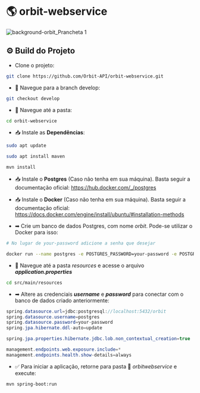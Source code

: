 # 🌎 orbit-webservice
![background-orbit_Prancheta 1](https://user-images.githubusercontent.com/56441318/160112708-193a18fe-2241-427c-8fe0-2dc23324b48a.png)


## ⚙ Build do Projeto
- Clone o projeto:

```bash
git clone https://github.com/Orbit-API/orbit-webservice.git
```

- 📂 Navegue para a branch develop:

```bash
git checkout develop
```

- 📂 Navegue até a pasta: 

```bash
cd orbit-webservice
```

- 📥 Instale as **Dependências**:

```bash
sudo apt update
```

```bash
sudo apt install maven
```

```bash
mvn install
```

- 📥 Instale o **Postgres** (Caso não tenha em sua máquina). Basta seguir a documentação oficial: 
https://hub.docker.com/_/postgres

- 📥 Instale o **Docker** (Caso não tenha em sua máquina). Basta seguir a documentação oficial: 
https://docs.docker.com/engine/install/ubuntu/#installation-methods

- ➡ Crie um banco de dados Postgres, com nome *orbit*. Pode-se utilizar o Docker para isso:

```bash
# No lugar de your-password adicione a senha que desejar

docker run --name postgres -e POSTGRES_PASSWORD=your-password -e POSTGRES_DB=orbit -p 5432:5432 -d postgres
```

- 📂 Navegue até a pasta *resources* e acesse o arquivo ***application.properties***

```bash
cd src/main/resources
```

- ➡ Altere as credenciais ***username*** e ***password*** para conectar com o banco de dados criado anteriormente:

```java
spring.datasource.url=jdbc:postgresql://localhost:5432/orbit
spring.datasource.username=postgres
spring.datasource.password=your-password
spring.jpa.hibernate.ddl-auto=update

spring.jpa.properties.hibernate.jdbc.lob.non_contextual_creation=true

management.endpoints.web.exposure.include=*
management.endpoints.health.show-details=always
```

- ✅ Para iniciar a aplicação, retorne para pasta 📁 *orbitwebservice* e execute:

```bash
mvn spring-boot:run
```
